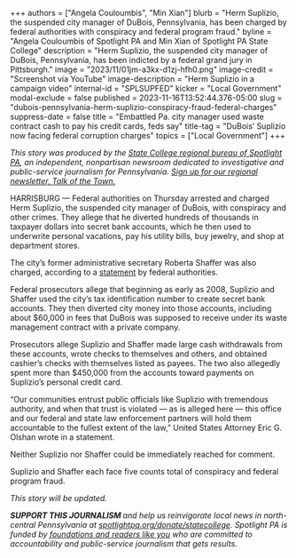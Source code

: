 +++
authors = ["Angela Couloumbis", "Min Xian"]
blurb = "Herm Suplizio, the suspended city manager of DuBois, Pennsylvania, has been charged by federal authorities with conspiracy and federal program fraud."
byline = "Angela Couloumbis of Spotlight PA and Min Xian of Spotlight PA State College"
description = "Herm Suplizio, the suspended city manager of DuBois, Pennsylvania, has been indicted by a federal grand jury in Pittsburgh."
image = "2023/11/01jm-a3kx-d1zj-hfh0.png"
image-credit = "Screenshot via YouTube"
image-description = "Herm Suplizio in a campaign video"
internal-id = "SPLSUPFED"
kicker = "Local Government"
modal-exclude = false
published = 2023-11-16T13:52:44.376-05:00
slug = "dubois-pennsylvania-herm-suplizio-conspiracy-fraud-federal-charges"
suppress-date = false
title = "Embattled Pa. city manager used waste contract cash to pay his credit cards, feds say"
title-tag = "DuBois’ Suplizio now facing federal corruption charges"
topics = ["Local Government"]
+++

<em>This story was produced by the </em><a href="https://www.spotlightpa.org/statecollege"><em>State College regional bureau of Spotlight PA</em></a><em>, an independent, nonpartisan newsroom dedicated to investigative and public-service journalism for Pennsylvania. </em><a href="https://www.spotlightpa.org/newsletters/talkofthetown"><em>Sign up for our regional newsletter, Talk of the Town.</em></a>

HARRISBURG — Federal authorities on Thursday arrested and charged Herm Suplizio, the suspended city manager of DuBois, with conspiracy and other crimes. They allege that he diverted hundreds of thousands in taxpayer dollars into secret bank accounts, which he then used to underwrite personal vacations, pay his utility bills, buy jewelry, and shop at department stores.

The city’s former administrative secretary Roberta Shaffer was also charged, according to a <a href="https://www.justice.gov/usao-wdpa/pr/dubois-city-manager-and-employee-charged-stealing-hundreds-thousands-dollars-city">statement</a> by federal authorities.

Federal prosecutors allege that beginning as early as 2008, Suplizio and Shaffer used the city’s tax identification number to create secret bank accounts. They then diverted city money into those accounts, including about $60,000 in fees that DuBois was supposed to receive under its waste management contract with a private company.

<script src="https://www.spotlightpa.org/embed.js" async></script><div data-spl-embed-version="1" data-spl-src="https://www.spotlightpa.org/embeds/newsletter/?cta=Sign%20up%20for%20our%20new%20regional%20newsletter%2C%20%3Cb%3ETalk%20of%20the%20Town%3C%2Fb%3E%2C%20and%20get%20all%20the%20news%20and%20notes%20from%20State%20College%20and%20north-central%20PA.&button=Sign%20Up%20Now&preselect=state_college&eyebrow=DON'T%20MISS%20A%20BEAT"></div>

Prosecutors allege Suplizio and Shaffer made large cash withdrawals from these accounts, wrote checks to themselves and others, and obtained cashier’s checks with themselves listed as payees. The two also allegedly spent more than $450,000 from the accounts toward payments on Suplizio’s personal credit card.

“Our communities entrust public officials like Suplizio with tremendous authority, and when that trust is violated — as is alleged here — this office and our federal and state law enforcement partners will hold them accountable to the fullest extent of the law,” United States Attorney Eric G. Olshan wrote in a statement.

Neither Suplizio nor Shaffer could be immediately reached for comment.

Suplizio and Shaffer each face five counts total of conspiracy and federal program fraud.

<em>This story will be updated.</em>

<script src="https://www.spotlightpa.org/embed.js" async></script><div data-spl-embed-version="1" data-spl-src="https://www.spotlightpa.org/embeds/donate/"></div>

<strong><em>SUPPORT THIS JOURNALISM </em></strong><em>and help us reinvigorate local news in north-central Pennsylvania at </em><a href="http://spotlightpa.org/donate/statecollege"><em>spotlightpa.org/donate/statecollege</em></a><em>. Spotlight PA is funded by </em><a href="https://www.spotlightpa.org/support"><em>foundations and readers like you</em></a><em> who are committed to accountability and public-service journalism that gets results.</em>

